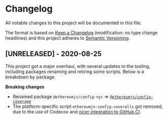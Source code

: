 # Changelog

All notable changes to this project will be documented in this file.

The format is based on [Keep a Changelog](http://keepachangelog.com/en/1.0.0/)
(modification: no type change headlines) and this project adheres to
[Semantic Versioning](http://semver.org/spec/v2.0.0.html).

## [UNRELEASED] - 2020-08-25

This project got a major overhaul, with several updates to the tooling, including packages renaming and retiring some scripts. Below is a breakdown by package.

**Breaking changes**

- Renamed package `@ethereumjs/config-nyc` => [`@ethereumjs/config-coverage`](https://github.com/ethereumjs/ethereumjs-config/tree/master/packages/coverage)
- The platform-specific script `ethereumjs-config-coveralls` got removed, due to the use of Codecov and [nicer integration to GitHub CI](https://github.com/codecov/codecov-action).

[2.0.0]: https://github.com/ethereumjs/ethereumjs-vm/compare/%40ethereumjs%2Fconfig%401.1.1...%40ethereumjs%2Fconfig%402.0.0

